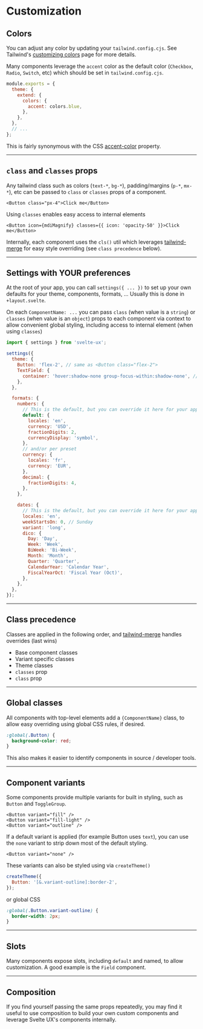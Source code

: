 <script>
  import Button from '$lib/components/Button.svelte';
</script>

# Customization

## Colors

You can adjust any color by updating your `tailwind.config.cjs`. See Tailwind's [customizing colors](https://tailwindcss.com/docs/customizing-colors) page for more details.

Many components leverage the `accent` color as the default color (`Checkbox`, `Radio`, `Switch`, etc) which should be set in `tailwind.config.cjs`.

```js
module.exports = {
  theme: {
    extend: {
      colors: {
        accent: colors.blue,
      },
    },
  },
  // ...
};
```

This is fairly synonymous with the CSS [accent-color](https://developer.mozilla.org/en-US/docs/Web/CSS/accent-color) property.

---

## `class` and `classes` props

Any tailwind class such as colors (`text-*`, `bg-*`), padding/margins (`p-*`, `mx-*`), etc can be passed to `class` or `classes` props of a component.

```svelte
<Button class="px-4">Click me</Button>
```

Using `classes` enables easy access to internal elements

```svelte
<Button icon={mdiMagnify} classes={{ icon: 'opacity-50' }}>Click me</Button>
```

Internally, each component uses the `cls()` util which leverages [tailwind-merge](https://github.com/dcastil/tailwind-merge) for easy style overriding (see `class precedence` below).

---

## Settings with YOUR preferences

At the root of your app, you can call `settings({ ... })` to set up your own defaults for your theme, components, formats, ... Usually this is done in `+layout.svelte`.

On each `ComponentName: ...` you can pass `class` (when value is a `string`) or `classes` (when value is an `object`) props to each component via context to allow convenient global styling, including access to internal element (when using `classes`)

```js
import { settings } from 'svelte-ux';

settings({
  theme: {
    Button: 'flex-2', // same as <Button class="flex-2">
    TextField: {
      container: 'hover:shadow-none group-focus-within:shadow-none', // same as <TextField classes={{ container: '...' }}>
    },
  },

  formats: {
    numbers: {
      // This is the default, but you can override it here for your app globally
      default: {
        locales: 'en',
        currency: 'USD',
        fractionDigits: 2,
        currencyDisplay: 'symbol',
      },
      // and/or per preset
      currency: {
        locales: 'fr',
        currency: 'EUR',
      },
      decimal: {
        fractionDigits: 4,
      },
    },

    dates: {
      // This is the default, but you can override it here for your app
      locales: 'en',
      weekStartsOn: 0, // Sunday
      variant: 'long',
      dico: {
        Day: 'Day',
        Week: 'Week',
        BiWeek: 'Bi-Week',
        Month: 'Month',
        Quarter: 'Quarter',
        CalendarYear: 'Calendar Year',
        FiscalYearOct: 'Fiscal Year (Oct)',
      },
    },
  },
});
```

---

## Class precedence

Classes are applied in the following order, and [tailwind-merge](https://github.com/dcastil/tailwind-merge) handles overrides (last wins)

- Base component classes
- Variant specific classes
- Theme classes
- `classes` prop
- `class` prop

---

## Global classes

All components with top-level elements add a `{ComponentName}` class, to allow easy overriding using global CSS rules, if desired.

```css
:global(.Button) {
  background-color: red;
}
```

This also makes it easier to identify components in source / developer tools.

---

## Component variants

Some components provide multiple variants for built in styling, such as `Button` and `ToggleGroup`.

```svelte
<Button variant="fill" />
<Button variant="fill-light" />
<Button variant="outline" />
```

If a default variant is applied (for example Button uses `text`), you can use the `none` variant to strip down most of the default styling.

```svelte
<Button variant="none" />
```

These variants can also be styled using via `createTheme()`

```js
createTheme({
  Button: '[&.variant-outline]:border-2',
});
```

or global CSS

```css
:global(.Button.variant-outline) {
  border-width: 2px;
}
```

---

## Slots

Many components expose slots, including `default` and named, to allow customization. A good example is the `Field` component.

---

## Composition

If you find yourself passing the same props repeatedly, you may find it useful to use composition to build your own custom components and leverage Svelte UX's components internally.
